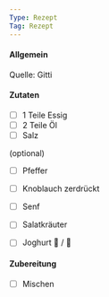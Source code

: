 ```yaml
---
Type: Rezept
Tag: Rezept
---
```


#### Allgemein
Quelle: Gitti

#### Zutaten
- [ ] 1 Teile Essig
- [ ] 2 Teile Öl
- [ ] Salz

(optional)
- [ ] Pfeffer
- [ ] Knoblauch zerdrückt
- [ ] Senf
- [ ] Salatkräuter
- [ ] Joghurt 🥛 / 🌿


#### Zubereitung
- [ ] Mischen 
